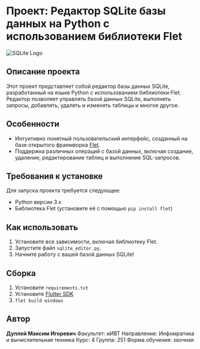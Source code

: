 # Проект: Редактор SQLite базы данных на Python с использованием библиотеки Flet

![SQLite Logo](https://upload.wikimedia.org/wikipedia/commons/thumb/3/38/SQLite370.svg/1200px-SQLite370.svg.png)

## Описание проекта

Этот проект представляет собой редактор базы данных SQLite, разработанный на языке Python с использованием библиотеки Flet. Редактор позволяет управлять базой данных SQLite, выполнять запросы, добавлять, удалять и изменять таблицы и многое другое.

## Особенности

- Интуитивно понятный пользовательский интерфейс, созданный на базе открытого фраемворка [Flet](https://github.com/flet-dev/flet).
- Поддержка различных операций с базой данных, включая создание, удаление, редактирование таблиц и выполнение SQL-запросов.

## Требования к установке

Для запуска проекта требуется следующее:

- Python версии 3.x
- Библиотека Flet (установите её с помощью `pip install flet`)

## Как использовать

1. Установите все зависимости, включая библиотеку Flet.
2. Запустите файл `sqlite_editor.py`.
3. Начните работу с вашей базой данных SQLite!

## Сборка

1. Установите `requirements.txt`
2. Установите [Flutter SDK](https://docs.flutter.dev/get-started/install/windows/desktop?tab=download)
3. `flet build windows`

## Автор

**Дуплей Максим Игоревич**
Факультет: иИВТ
Направление: Инфомратика и вычислительная техника
Курс: 4
Группа: 251
Форма обучения: заочная
